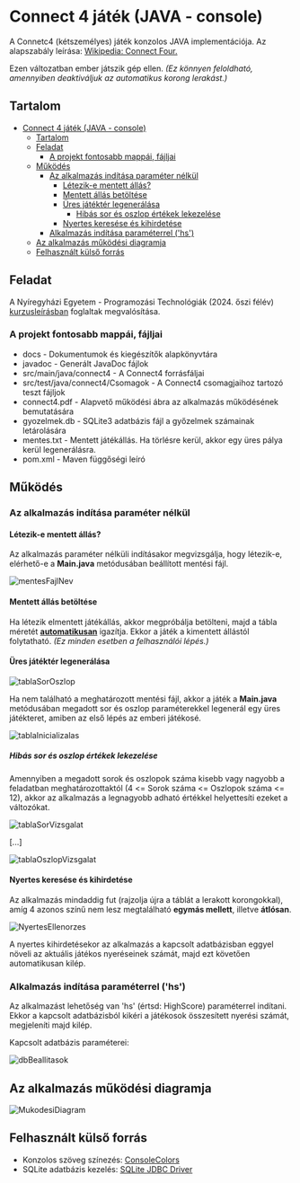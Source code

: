 # Connect 4 játék (JAVA - console)
A Connetc4 (kétszemélyes) játék konzolos JAVA implementációja. Az alapszabály leírása: [Wikipedia: Connect Four.](https://hu.wikipedia.org/wiki/Connect_four)

Ezen változatban ember játszik gép ellen. *(Ez könnyen feloldható, amennyiben deaktiváljuk az automatikus korong lerakást.)*

## Tartalom
<!-- TOC -->
* [Connect 4 játék (JAVA - console)](#connect-4-játék-java---console)
  * [Tartalom](#tartalom)
  * [Feladat](#feladat)
    * [A projekt fontosabb mappái, fájljai](#a-projekt-fontosabb-mappái-fájljai)
  * [Működés](#működés)
    * [Az alkalmazás indítása paraméter nélkül](#az-alkalmazás-indítása-paraméter-nélkül)
      * [Létezik-e mentett állás?](#létezik-e-mentett-állás)
      * [Mentett állás betöltése](#mentett-állás-betöltése)
      * [Üres játéktér legenerálása](#üres-játéktér-legenerálása)
        * [Hibás sor és oszlop értékek lekezelése](#hibás-sor-és-oszlop-értékek-lekezelése)
      * [Nyertes keresése és kihirdetése](#nyertes-keresése-és-kihirdetése)
    * [Alkalmazás indítása paraméterrel ('hs')](#alkalmazás-indítása-paraméterrel-hs)
  * [Az alkalmazás működési diagramja](#az-alkalmazás-működési-diagramja)
  * [Felhasznált külső forrás](#felhasznált-külső-forrás)
<!-- TOC -->

## Feladat
A Nyíregyházi Egyetem - Programozási Technológiák (2024. őszi félév) [kurzusleírásban](docs/kurzusleiras.pdf)  foglaltak megvalósítása.

### A projekt fontosabb mappái, fájljai

- docs - Dokumentumok és kiegészítők alapkönyvtára
- javadoc - Generált JavaDoc fájlok
- src/main/java/connect4 - A Connect4 forrásfáljai
- src/test/java/connect4/Csomagok - A Connect4 csomagjaihoz tartozó teszt fájljok
- connect4.pdf - Alapvető működési ábra az alkalmazás működésének bemutatására
- gyozelmek.db - SQLite3 adatbázis fájl a győzelmek számainak letárolására
- mentes.txt - Mentett játékállás. Ha törlésre kerül, akkor egy üres pálya kerül legenerálásra.
- pom.xml - Maven függőségi leíró

## Működés

### Az alkalmazás indítása paraméter nélkül

#### Létezik-e mentett állás?
Az alkalmazás paraméter nélküli indításakor megvizsgálja, hogy létezik-e, elérhető-e a **Main.java** metódusában beállított mentési fájl.

![mentesFajlNev](docs/mentesFajlNev.png "mentesFajlNev")

#### Mentett állás betöltése
Ha létezik elmentett játékállás, akkor megpróbálja betölteni, majd a tábla méretét <ins>**automatikusan**</ins> igazítja. Ekkor a játék a kimentett állástól folytatható. *(Ez minden esetben a felhasználói lépés.)*

#### Üres játéktér legenerálása
![tablaSorOszlop](docs/tablaSorOszlop.png "tablaSorOszlop")

Ha nem található a meghatározott mentési fájl, akkor a játék a **Main.java** metódusában megadott sor és oszlop paraméterekkel legenerál egy üres játékteret, amiben az első lépés az emberi játékosé.

![tablaInicializalas](docs/TablaInicializalas.png "tablaInicializalas")

##### Hibás sor és oszlop értékek lekezelése
Amennyiben a megadott sorok és oszlopok száma kisebb vagy nagyobb a feladatban meghatározottaktól (4 <= Sorok száma <= Oszlopok száma <= 12), akkor az alkalmazás a legnagyobb adható értékkel helyettesíti ezeket a változókat.

![tablaSorVizsgalat](docs/tablaSorVizsgalat.png "tablaSorOszlopVizsg")

[...]

![tablaOszlopVizsgalat](docs/tablaOszlopVizsgalat.png "tablaSorOszlopVizsg")

#### Nyertes keresése és kihirdetése
Az alkalmazás mindaddig fut (rajzolja újra a táblát a lerakott korongokkal), amíg 4 azonos színű nem lesz megtalálható **egymás mellett**, illetve **átlósan**. 

![NyertesEllenorzes](docs/NyertesEllenorzes.png "NyertesEllenorzes")

A nyertes kihirdetésekor az alkalmazás a kapcsolt adatbázisban eggyel növeli az aktuális játékos nyeréseinek számát, majd ezt követően automatikusan kilép.

### Alkalmazás indítása paraméterrel ('hs')
Az alkalmazást lehetőség van 'hs' (értsd: HighScore) paraméterrel indítani.
Ekkor a kapcsolt adatbázisból kikéri a játékosok összesített nyerési számát, megjeleníti majd kilép.

Kapcsolt adatbázis paraméterei:

![dbBeallitasok](docs/dbBeallitasok.png "dbBeallitasok")

## Az alkalmazás működési diagramja
![MukodesiDiagram](docs/connect4.svg)

## Felhasznált külső forrás
- Konzolos szöveg színezés: [ConsoleColors](https://stackoverflow.com/questions/5762491/how-to-print-color-in-console-using-system-out-println)
- SQLite adatbázis kezelés: [SQLite JDBC Driver](https://github.com/xerial/sqlite-jdbc)
